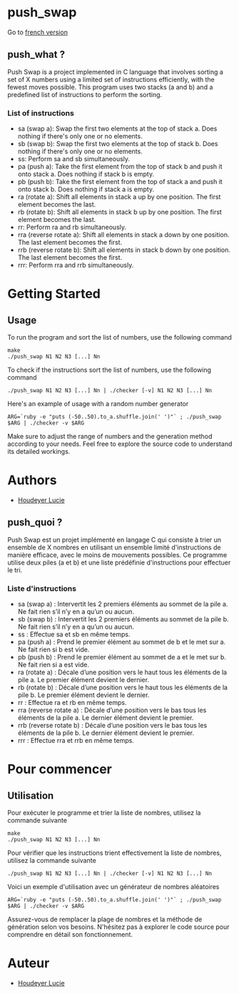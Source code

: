 # push_swap

Go to [french version]([github.com/HdrLucie/push_swap/#push_quoi-](https://github.com/HdrLucie/push_swap#push_quoi-))

## push_what ?
Push Swap is a project implemented in C language that involves sorting a set of X numbers using a limited set of instructions efficiently, with the fewest moves possible. This program uses two stacks (a and b) and a predefined list of instructions to perform the sorting.

### List of instructions 
- sa (swap a): Swap the first two elements at the top of stack a. Does nothing if there's only one or no elements.
- sb (swap b): Swap the first two elements at the top of stack b. Does nothing if there's only one or no elements.
- ss: Perform sa and sb simultaneously.
- pa (push a): Take the first element from the top of stack b and push it onto stack a. Does nothing if stack b is empty.
- pb (push b): Take the first element from the top of stack a and push it onto stack b. Does nothing if stack a is empty.
- ra (rotate a): Shift all elements in stack a up by one position. The first element becomes the last.
- rb (rotate b): Shift all elements in stack b up by one position. The first element becomes the last.
- rr: Perform ra and rb simultaneously.
- rra (reverse rotate a): Shift all elements in stack a down by one position. The last element becomes the first.
- rrb (reverse rotate b): Shift all elements in stack b down by one position. The last element becomes the first.
- rrr: Perform rra and rrb simultaneously.

# Getting Started

## Usage
To run the program and sort the list of numbers, use the following command
```
make
./push_swap N1 N2 N3 [...] Nn
```
To check if the instructions sort the list of numbers, use the following command
```
./push_swap N1 N2 N3 [...] Nn | ./checker [-v] N1 N2 N3 [...] Nn
```
Here's an example of usage with a random number generator
```
ARG=`ruby -e "puts (-50..50).to_a.shuffle.join(' ')"` ; ./push_swap $ARG | ./checker -v $ARG
```
Make sure to adjust the range of numbers and the generation method according to your needs.
Feel free to explore the source code to understand its detailed workings.

# Authors
- [Houdeyer Lucie](github.com/HdrLucie)


## push_quoi ?

Push Swap est un projet implémenté en langage C qui consiste à trier un ensemble de X nombres en utilisant un ensemble limité d'instructions de manière efficace, avec le moins de mouvements possibles. Ce programme utilise deux piles (a et b) et une liste prédéfinie d'instructions pour effectuer le tri.

### Liste d'instructions
- sa (swap a) : Intervertit les 2 premiers éléments au sommet de la pile a. Ne fait rien s’il n’y en a qu’un ou aucun.
- sb (swap b) : Intervertit les 2 premiers éléments au sommet de la pile b. Ne fait rien s’il n’y en a qu’un ou aucun.
- ss : Effectue sa et sb en même temps.
- pa (push a) : Prend le premier élément au sommet de b et le met sur a. Ne fait rien si b est vide.
- pb (push b) : Prend le premier élément au sommet de a et le met sur b. Ne fait rien si a est vide.
- ra (rotate a) : Décale d’une position vers le haut tous les éléments de la pile a. Le premier élément devient le dernier.
- rb (rotate b) : Décale d’une position vers le haut tous les éléments de la pile b. Le premier élément devient le dernier.
- rr : Effectue ra et rb en même temps.
- rra (reverse rotate a) : Décale d’une position vers le bas tous les éléments de la pile a. Le dernier élément devient le premier.
- rrb (reverse rotate b) : Décale d’une position vers le bas tous les éléments de la pile b. Le dernier élément devient le premier.
- rrr : Effectue rra et rrb en même temps.

# Pour commencer

## Utilisation
Pour exécuter le programme et trier la liste de nombres, utilisez la commande suivante
```
make
./push_swap N1 N2 N3 [...] Nn
```
Pour vérifier que les instructions trient effectivement la liste de nombres, utilisez la commande suivante
```
./push_swap N1 N2 N3 [...] Nn | ./checker [-v] N1 N2 N3 [...] Nn
```
Voici un exemple d'utilisation avec un générateur de nombres aléatoires
```
ARG=`ruby -e "puts (-50..50).to_a.shuffle.join(' ')"` ; ./push_swap $ARG | ./checker -v $ARG
```

Assurez-vous de remplacer la plage de nombres et la méthode de génération selon vos besoins.
N'hésitez pas à explorer le code source pour comprendre en détail son fonctionnement.

# Auteur
- [Houdeyer Lucie](github.com/HdrLucie)

